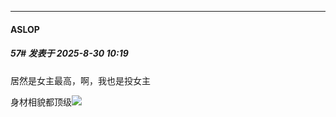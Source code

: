 ﻿
*****

####  ASLOP  
##### 57#       发表于 2025-8-30 10:19

居然是女主最高，啊，我也是投女主

身材相貌都顶级<img src="https://static.stage1st.com/image/smiley/face2017/072.png" referrerpolicy="no-referrer">

